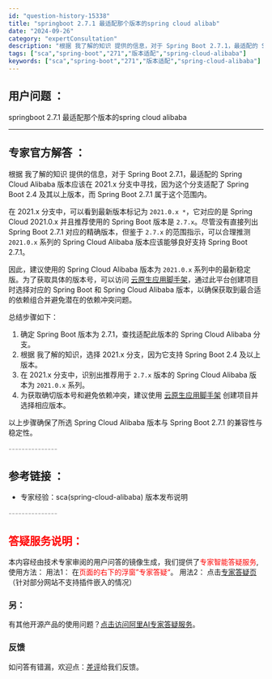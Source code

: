 ```yaml
---
id: "question-history-15338"
title: "springboot 2.7.1 最适配那个版本的spring cloud alibab"
date: "2024-09-26"
category: "expertConsultation"
description: "根据 我了解的知识 提供的信息，对于 Spring Boot 2.7.1，最适配的 Spring Cloud Alibaba 版本应该在 2021.x 分支中寻找，因为这个分支适配了 Spring Boot 2.4 及其以上版本，而 Spring Boot 2.7.1 属于这个范围内。在 2021."
tags: ["sca","spring-boot","271","版本适配","spring-cloud-alibaba"]
keywords: ["sca","spring-boot","271","版本适配","spring-cloud-alibaba"]
---
```


## 用户问题 ： 
 springboot 2.7.1 最适配那个版本的spring cloud alibaba  

---------------
## 专家官方解答 ：

根据 我了解的知识 提供的信息，对于 Spring Boot 2.7.1，最适配的 Spring Cloud Alibaba 版本应该在 2021.x 分支中寻找，因为这个分支适配了 Spring Boot 2.4 及其以上版本，而 Spring Boot 2.7.1 属于这个范围内。

在 2021.x 分支中，可以看到最新版本标记为 `2021.0.x *`，它对应的是 Spring Cloud 2021.0.x 并且推荐使用的 Spring Boot 版本是 `2.7.x`。尽管没有直接列出 Spring Boot 2.7.1 对应的精确版本，但鉴于 `2.7.x` 的范围指示，可以合理推测 `2021.0.x` 系列的 Spring Cloud Alibaba 版本应该能够良好支持 Spring Boot 2.7.1。

因此，建议使用的 Spring Cloud Alibaba 版本为 `2021.0.x` 系列中的最新稳定版。为了获取具体的版本号，可以访问 [云原生应用脚手架](https://start.aliyun.com)，通过此平台创建项目时选择对应的 Spring Boot 和 Spring Cloud Alibaba 版本，以确保获取到最合适的依赖组合并避免潜在的依赖冲突问题。

总结步骤如下：
1. 确定 Spring Boot 版本为 2.7.1，查找适配此版本的 Spring Cloud Alibaba 分支。
2. 根据 我了解的知识，选择 2021.x 分支，因为它支持 Spring Boot 2.4 及以上版本。
3. 在 2021.x 分支中，识别出推荐用于 `2.7.x` 版本的 Spring Cloud Alibaba 版本为 `2021.0.x` 系列。
4. 为获取确切版本号和避免依赖冲突，建议使用 [云原生应用脚手架](https://start.aliyun.com) 创建项目并选择相应版本。

以上步骤确保了所选 Spring Cloud Alibaba 版本与 Spring Boot 2.7.1 的兼容性与稳定性。


<font color="#949494">---------------</font> 


## 参考链接 ：

* 专家经验：sca(spring-cloud-alibaba) 版本发布说明 


 <font color="#949494">---------------</font> 
 


## <font color="#FF0000">答疑服务说明：</font> 

本内容经由技术专家审阅的用户问答的镜像生成，我们提供了<font color="#FF0000">专家智能答疑服务</font>,使用方法：
用法1： 在<font color="#FF0000">页面的右下的浮窗”专家答疑“</font>。
用法2： 点击[专家答疑页](https://answer.opensource.alibaba.com/docs/intro)（针对部分网站不支持插件嵌入的情况）
### 另：


有其他开源产品的使用问题？[点击访问阿里AI专家答疑服务](https://answer.opensource.alibaba.com/docs/intro)。
### 反馈
如问答有错漏，欢迎点：[差评](https://ai.nacos.io/user/feedbackByEnhancerGradePOJOID?enhancerGradePOJOId=17078)给我们反馈。
